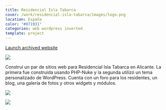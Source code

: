 ```yaml
---
title: Residencial Isla Tabarca
cover: /work/residencial-isla-tabarca/images/logo.png
location: España
color: "#071931"
categories: web wordpress inverted
template: project
---
```


<p class="align-center">
<a class="btn external" role="button" href="http://islatabarca.herokuapp.com" target="_blank">Launch archived website</a>
</p>

![](/work/residencial-isla-tabarca/images/1.png)

Construí un par de sitios web para Residencial Isla Tabarca en Alicante. La primera fue construida usando PHP-Nuke y la segunda utilizó un tema personalizado de WordPress. Cuenta con un foro para los residentes, un blog, una galería de fotos y otros widgets y módulos.

![](/work/residencial-isla-tabarca/images/2.jpg)

![](/work/residencial-isla-tabarca/images/3.jpg)
